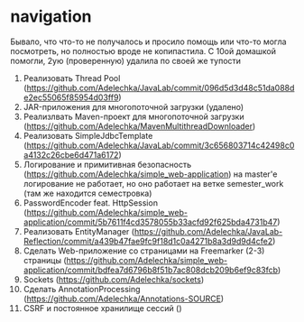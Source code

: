 # navigation
Бывало, что что-то не получалось и просило помощь или что-то могла посмотреть, но полностью вроде не копипастила. С 10ой домашкой помогли, 2ую (проверенную) удалила по своей же тупости

01. Реализовать Thread Pool (https://github.com/Adelechka/JavaLab/commit/096d5d3d48c51da088de2ec55065f85954d03ff9)
02. JAR-приложения для многопоточной загрузки (удалено)
03. Реализлвать Maven-проект для многопоточной загрузки (https://github.com/Adelechka/MavenMultithreadDownloader)
04. Реализовать SimpleJdbcTemplate (https://github.com/Adelechka/JavaLab/commit/3c656803714c42498c0a4132c26cbe6d471a6172)
05. Логирование и примитивная безопасность (https://github.com/Adelechka/simple_web-application)
    на master'e логирование не работает, но оно работает на ветке semester_work (там же находится семестровка)
06. PasswordEncoder feat. HttpSession (https://github.com/Adelechka/simple_web-application/commit/5b7611f4cd3578055b33acfd92f625bda4731b47)
07. Реализовать EntityManager (https://github.com/Adelechka/JavaLab-Reflection/commit/a439b47fae9fc9f18d1c0a4271b8a3d9d9d4cfe2)
08. Сделать Web-приложение со страницами на Freemarker (2-3) страницы (https://github.com/Adelechka/simple_web-application/commit/bdfea7d6796b8f51b7ac808dcb209b6ef9c83fcb)
09. Sockets (https://github.com/Adelechka/sockets)
10. Сделать AnnotationProcessing (https://github.com/Adelechka/Annotations-SOURCE)
11. CSRF и постоянное хранилище сессий ()
